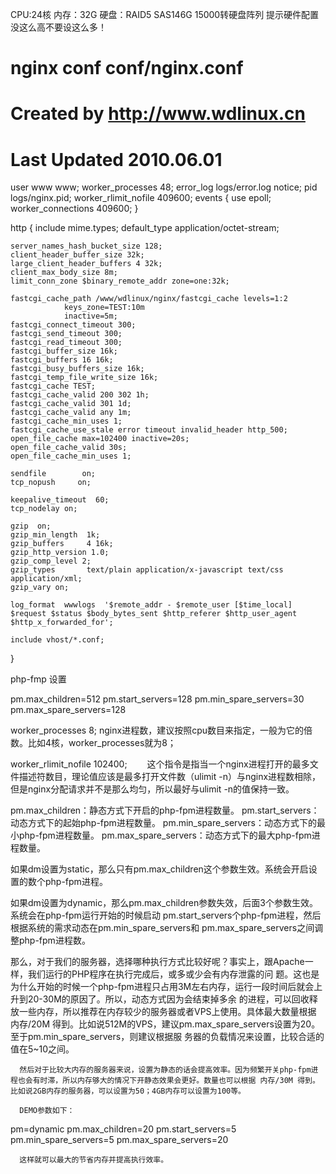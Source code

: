 CPU:24核 
内存：32G 
硬盘：RAID5 SAS146G 15000转硬盘阵列
提示硬件配置没这么高不要设这么多！


# nginx conf conf/nginx.conf
# Created by http://www.wdlinux.cn
# Last Updated 2010.06.01
user  www www;
worker_processes  48;
error_log  logs/error.log  notice;
pid        logs/nginx.pid;
worker_rlimit_nofile 409600;
events {
    use epoll;
    worker_connections  409600;
}

http {
    include       mime.types;
    default_type  application/octet-stream;

    server_names_hash_bucket_size 128;
    client_header_buffer_size 32k;
    large_client_header_buffers 4 32k;
    client_max_body_size 8m;
    limit_conn_zone $binary_remote_addr zone=one:32k;

    fastcgi_cache_path /www/wdlinux/nginx/fastcgi_cache levels=1:2
                keys_zone=TEST:10m
                inactive=5m;
    fastcgi_connect_timeout 300;
    fastcgi_send_timeout 300;
    fastcgi_read_timeout 300;
    fastcgi_buffer_size 16k;
    fastcgi_buffers 16 16k;
    fastcgi_busy_buffers_size 16k;
    fastcgi_temp_file_write_size 16k;
    fastcgi_cache TEST;
    fastcgi_cache_valid 200 302 1h;
    fastcgi_cache_valid 301 1d;
    fastcgi_cache_valid any 1m;
    fastcgi_cache_min_uses 1;
    fastcgi_cache_use_stale error timeout invalid_header http_500;
    open_file_cache max=102400 inactive=20s;
    open_file_cache_valid 30s;
    open_file_cache_min_uses 1;

    sendfile        on;
    tcp_nopush     on;

    keepalive_timeout  60;
    tcp_nodelay on;

    gzip  on;
    gzip_min_length  1k;
    gzip_buffers     4 16k;
    gzip_http_version 1.0;
    gzip_comp_level 2;
    gzip_types       text/plain application/x-javascript text/css application/xml;
    gzip_vary on;

    log_format  wwwlogs  '$remote_addr - $remote_user [$time_local] $request $status $body_bytes_sent $http_referer $http_user_agent $http_x_forwarded_for';

    include vhost/*.conf;
}


php-fmp 设置

pm.max_children=512
pm.start_servers=128
pm.min_spare_servers=30
pm.max_spare_servers=128



worker_processes 8;
nginx进程数，建议按照cpu数目来指定，一般为它的倍数。比如4核，worker_processes就为8；

worker_rlimit_nofile 102400;
　　这个指令是指当一个nginx进程打开的最多文件描述符数目，理论值应该是最多打开文件数（ulimit -n）与nginx进程数相除，但是nginx分配请求并不是那么均匀，所以最好与ulimit -n的值保持一致。


pm.max_children：静态方式下开启的php-fpm进程数量。
pm.start_servers：动态方式下的起始php-fpm进程数量。
pm.min_spare_servers：动态方式下的最小php-fpm进程数量。
pm.max_spare_servers：动态方式下的最大php-fpm进程数量。

如果dm设置为static，那么只有pm.max_children这个参数生效。系统会开启设置的数个php-fpm进程。

如果dm设置为dynamic，那么pm.max_children参数失效，后面3个参数生效。系统会在php-fpm运行开始的时候启动 pm.start_servers个php-fpm进程，然后根据系统的需求动态在pm.min_spare_servers和 pm.max_spare_servers之间调整php-fpm进程数。

那么，对于我们的服务器，选择哪种执行方式比较好呢？事实上，跟Apache一样，我们运行的PHP程序在执行完成后，或多或少会有内存泄露的问 题。这也是为什么开始的时候一个php-fpm进程只占用3M左右内存，运行一段时间后就会上升到20-30M的原因了。所以，动态方式因为会结束掉多余 的进程，可以回收释放一些内存，所以推荐在内存较少的服务器或者VPS上使用。具体最大数量根据 内存/20M 得到。比如说512M的VPS，建议pm.max_spare_servers设置为20。至于pm.min_spare_servers，则建议根据服 务器的负载情况来设置，比较合适的值在5~10之间。

      然后对于比较大内存的服务器来说，设置为静态的话会提高效率。因为频繁开关php-fpm进程也会有时滞，所以内存够大的情况下开静态效果会更好。数量也可以根据 内存/30M 得到。比如说2GB内存的服务器，可以设置为50；4GB内存可以设置为100等。

      DEMO参数如下：

pm=dynamic
pm.max_children=20
pm.start_servers=5
pm.min_spare_servers=5
pm.max_spare_servers=20

      这样就可以最大的节省内存并提高执行效率。
